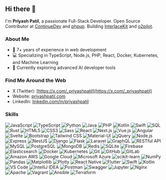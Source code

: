 ## Hi there 👋
I'm **Priyash Patil**, a passionate Full-Stack Developer. Open Source Contributor at [ContinueDev](https://github.com/continuedev/continue) and [phpup](https://github.com/pronskiy/phpup). Building [InterlaceKit](interlacekit.com) and [o2pilot](o2pilot.com).

### About Me
- 🚀 7+ years of experience in web development
- 💻 Specializing in TypeScript, Node.js, PHP, React, Docker, Kubernetes, and Machine Learning
- 🌱 Currently exploring advanced AI developer tools

### Find Me Around the Web
- X (Twitter): [https://x.com/_priyashpatil](https://x.com/_priyashpatil)
- Website: [priyashpatil.com](https://priyashpatil.com)
- LinkedIn: [linkedin.com/in/priyashpatil](https://linkedin.com/in/priyashpatil)

### Skills

![JavaScript](https://img.shields.io/badge/JavaScript-yellow?style=flat-square&logo=javascript)
![TypeScript](https://img.shields.io/badge/TypeScript-blue?style=flat-square&logo=typescript)
![Python](https://img.shields.io/badge/Python-yellowgreen?style=flat-square&logo=python)
![Java](https://img.shields.io/badge/Java-orange?style=flat-square&logo=java)
![PHP](https://img.shields.io/badge/PHP-purple?style=flat-square&logo=php)
![Kotlin](https://img.shields.io/badge/Kotlin-purple?style=flat-square&logo=kotlin)
![Swift](https://img.shields.io/badge/Swift-orange?style=flat-square&logo=swift)
![SQL](https://img.shields.io/badge/SQL-darkblue?style=flat-square&logo=sql)
![Rust](https://img.shields.io/badge/Rust-black?style=flat-square&logo=rust)
![HTML5](https://img.shields.io/badge/HTML5-red?style=flat-square&logo=html5)
![CSS3](https://img.shields.io/badge/CSS3-blue?style=flat-square&logo=css3)
![Sass](https://img.shields.io/badge/Sass-pink?style=flat-square&logo=sass)
![React](https://img.shields.io/badge/React-blue?style=flat-square&logo=react)
![Next.js](https://img.shields.io/badge/Next.js-black?style=flat-square&logo=next.js)
![Vue.js](https://img.shields.io/badge/Vue.js-green?style=flat-square&logo=vue.js)
![Angular](https://img.shields.io/badge/Angular-red?style=flat-square&logo=angular)
![Svelte](https://img.shields.io/badge/Svelte-orange?style=flat-square&logo=svelte)
![Bootstrap](https://img.shields.io/badge/Bootstrap-purple?style=flat-square&logo=bootstrap)
![Tailwind CSS](https://img.shields.io/badge/Tailwind_CSS-lightblue?style=flat-square&logo=tailwind-css)
![Material-UI](https://img.shields.io/badge/Material--UI-blue?style=flat-square&logo=material-ui)
![jQuery](https://img.shields.io/badge/jQuery-blue?style=flat-square&logo=jquery)
![Node.js](https://img.shields.io/badge/Node.js-green?style=flat-square&logo=node.js)
![Express](https://img.shields.io/badge/Express-darkgreen?style=flat-square&logo=express)
![NestJS](https://img.shields.io/badge/NestJS-red?style=flat-square&logo=nestjs)
![Django](https://img.shields.io/badge/Django-darkgreen?style=flat-square&logo=django)
![Flask](https://img.shields.io/badge/Flask-black?style=flat-square&logo=flask)
![Laravel](https://img.shields.io/badge/Laravel-red?style=flat-square&logo=laravel)
![GraphQL](https://img.shields.io/badge/GraphQL-pink?style=flat-square&logo=graphql)
![RESTful API](https://img.shields.io/badge/REST_API-green?style=flat-square&logo=restful)
![MySQL](https://img.shields.io/badge/MySQL-blue?style=flat-square&logo=mysql)
![PostgreSQL](https://img.shields.io/badge/PostgreSQL-blue?style=flat-square&logo=postgresql)
![MongoDB](https://img.shields.io/badge/MongoDB-green?style=flat-square&logo=mongodb)
![Redis](https://img.shields.io/badge/Redis-red?style=flat-square&logo=redis)
![SQLite](https://img.shields.io/badge/SQLite-blue?style=flat-square&logo=sqlite)
![Firebase](https://img.shields.io/badge/Firebase-yellow?style=flat-square&logo=firebase)
![Elasticsearch](https://img.shields.io/badge/Elasticsearch-darkblue?style=flat-square&logo=elasticsearch)
![Docker](https://img.shields.io/badge/Docker-blue?style=flat-square&logo=docker)
![Kubernetes](https://img.shields.io/badge/Kubernetes-blue?style=flat-square&logo=kubernetes)
![Git](https://img.shields.io/badge/Git-black?style=flat-square&logo=git)
![GitHub](https://img.shields.io/badge/GitHub-black?style=flat-square&logo=github)
![GitLab](https://img.shields.io/badge/GitLab-orange?style=flat-square&logo=gitlab)
![Amazon AWS](https://img.shields.io/badge/Amazon_AWS-orange?style=flat-square&logo=amazon-aws)
![Google Cloud](https://img.shields.io/badge/Google_Cloud-blue?style=flat-square&logo=google-cloud)
![Microsoft Azure](https://img.shields.io/badge/Windows_Azure-blue?style=flat-square&logo=microsoft-azure)
![scikit-learn](https://img.shields.io/badge/scikit--learn-blue?style=flat-square&logo=scikit-learn)
![NumPy](https://img.shields.io/badge/NumPy-blue?style=flat-square&logo=numpy)
![Pandas](https://img.shields.io/badge/Pandas-black?style=flat-square&logo=pandas)
![Matplotlib](https://img.shields.io/badge/Matplotlib-blue?style=flat-square&logo=matplotlib)
![Plotly](https://img.shields.io/badge/Plotly-blue?style=flat-square&logo=plotly)
![React Native](https://img.shields.io/badge/React_Native-blue?style=flat-square&logo=react)
![Flutter](https://img.shields.io/badge/Flutter-blue?style=flat-square&logo=flutter)
![Swift](https://img.shields.io/badge/Swift-red?style=flat-square&logo=swift)
![Kotlin](https://img.shields.io/badge/Kotlin-purple?style=flat-square&logo=kotlin)
![VS Code](https://img.shields.io/badge/VSCode-blue?style=flat-square&logo=visual-studio-code)
![IntelliJ IDEA](https://img.shields.io/badge/IntelliJ_IDEA-black?style=flat-square&logo=intellij-idea)
![Postman](https://img.shields.io/badge/Postman-orange?style=flat-square&logo=postman)
![Swagger](https://img.shields.io/badge/Swagger-green?style=flat-square&logo=swagger)
![Jupyter](https://img.shields.io/badge/Jupyter-orange?style=flat-square&logo=jupyter)
![Nginx](https://img.shields.io/badge/Nginx-green?style=flat-square&logo=nginx)
![Apache](https://img.shields.io/badge/Apache-black?style=flat-square&logo=apache)
![Vagrant](https://img.shields.io/badge/Vagrant-blue?style=flat-square&logo=vagrant)
![Ansible](https://img.shields.io/badge/Ansible-black?style=flat-square&logo=ansible)
![Terraform](https://img.shields.io/badge/Terraform-purple?style=flat-square&logo=terraform)
